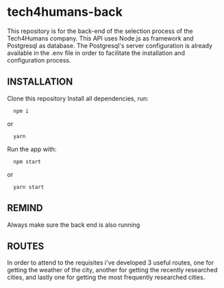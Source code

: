 # tech4humans-back

This repository is for the back-end of the selection process of the Tech4Humans company. This API uses Node.js as framework and Postgresql as database.
The Postgresql's server configuration is already available in the .env file in order to facilitate the installation and configuration process.

## INSTALLATION

Clone this repository
Install all dependencies, run:
```
  npm i
```
or 

```
  yarn
```

Run the app with:
```
  npm start
```
or
```
  yarn start
```

## REMIND 
Always make sure the back end is also running

## ROUTES
In order to attend to the requisites i've developed 3 useful routes, one for getting the weather of the city, another for getting the recently researched cities, and lastly one for getting the most frequently researched cities.
